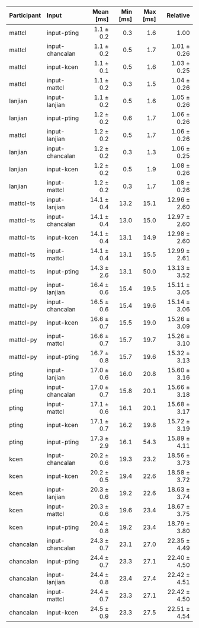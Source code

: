 | Participant | Input | Mean [ms] | Min [ms] | Max [ms] | Relative |
|:---|:---|---:|---:|---:|---:|
| mattcl | input-pting | 1.1 ± 0.2 | 0.3 | 1.6 | 1.00 |
| mattcl | input-chancalan | 1.1 ± 0.2 | 0.5 | 1.7 | 1.01 ± 0.26 |
| mattcl | input-kcen | 1.1 ± 0.1 | 0.5 | 1.6 | 1.03 ± 0.25 |
| mattcl | input-mattcl | 1.1 ± 0.2 | 0.3 | 1.5 | 1.04 ± 0.26 |
| lanjian | input-lanjian | 1.1 ± 0.2 | 0.5 | 1.6 | 1.05 ± 0.26 |
| lanjian | input-pting | 1.2 ± 0.2 | 0.6 | 1.7 | 1.06 ± 0.26 |
| mattcl | input-lanjian | 1.2 ± 0.2 | 0.5 | 1.7 | 1.06 ± 0.26 |
| lanjian | input-chancalan | 1.2 ± 0.2 | 0.3 | 1.3 | 1.06 ± 0.25 |
| lanjian | input-kcen | 1.2 ± 0.2 | 0.5 | 1.9 | 1.08 ± 0.26 |
| lanjian | input-mattcl | 1.2 ± 0.2 | 0.3 | 1.7 | 1.08 ± 0.26 |
| mattcl-ts | input-lanjian | 14.1 ± 0.4 | 13.2 | 15.1 | 12.96 ± 2.60 |
| mattcl-ts | input-chancalan | 14.1 ± 0.4 | 13.0 | 15.0 | 12.97 ± 2.60 |
| mattcl-ts | input-kcen | 14.1 ± 0.4 | 13.1 | 14.9 | 12.98 ± 2.60 |
| mattcl-ts | input-mattcl | 14.1 ± 0.4 | 13.1 | 15.5 | 12.99 ± 2.61 |
| mattcl-ts | input-pting | 14.3 ± 2.6 | 13.1 | 50.0 | 13.13 ± 3.52 |
| mattcl-py | input-lanjian | 16.4 ± 0.6 | 15.4 | 19.5 | 15.11 ± 3.05 |
| mattcl-py | input-chancalan | 16.5 ± 0.6 | 15.4 | 19.6 | 15.14 ± 3.06 |
| mattcl-py | input-kcen | 16.6 ± 0.7 | 15.5 | 19.0 | 15.26 ± 3.09 |
| mattcl-py | input-mattcl | 16.6 ± 0.7 | 15.7 | 19.7 | 15.26 ± 3.10 |
| mattcl-py | input-pting | 16.7 ± 0.8 | 15.7 | 19.6 | 15.32 ± 3.13 |
| pting | input-lanjian | 17.0 ± 0.6 | 16.0 | 20.8 | 15.60 ± 3.16 |
| pting | input-chancalan | 17.0 ± 0.7 | 15.8 | 20.1 | 15.66 ± 3.18 |
| pting | input-mattcl | 17.1 ± 0.6 | 16.1 | 20.1 | 15.68 ± 3.17 |
| pting | input-kcen | 17.1 ± 0.7 | 16.2 | 19.8 | 15.72 ± 3.19 |
| pting | input-pting | 17.3 ± 2.9 | 16.1 | 54.3 | 15.89 ± 4.11 |
| kcen | input-chancalan | 20.2 ± 0.6 | 19.3 | 23.2 | 18.56 ± 3.73 |
| kcen | input-kcen | 20.2 ± 0.5 | 19.4 | 22.6 | 18.58 ± 3.72 |
| kcen | input-lanjian | 20.3 ± 0.6 | 19.2 | 22.6 | 18.63 ± 3.74 |
| kcen | input-mattcl | 20.3 ± 0.6 | 19.6 | 23.4 | 18.67 ± 3.75 |
| kcen | input-pting | 20.4 ± 0.8 | 19.2 | 23.4 | 18.79 ± 3.80 |
| chancalan | input-chancalan | 24.3 ± 0.7 | 23.1 | 27.0 | 22.35 ± 4.49 |
| chancalan | input-pting | 24.4 ± 0.7 | 23.3 | 27.1 | 22.40 ± 4.50 |
| chancalan | input-lanjian | 24.4 ± 0.8 | 23.4 | 27.4 | 22.42 ± 4.51 |
| chancalan | input-mattcl | 24.4 ± 0.7 | 23.3 | 27.1 | 22.42 ± 4.50 |
| chancalan | input-kcen | 24.5 ± 0.9 | 23.3 | 27.5 | 22.51 ± 4.54 |
